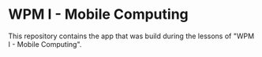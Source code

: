 # WPM I - Mobile Computing
This repository contains the app that was build during the lessons of "WPM I - Mobile Computing".